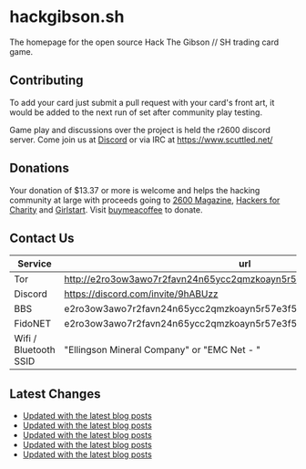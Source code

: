 # hackgibson.sh
The homepage for the open source Hack The Gibson // SH trading card game.


## Contributing

To add your card just submit a pull request with your card's front art, it would be added to the next run of set after community play testing.

Game play and discussions over the project is held the r2600 discord server. Come join us at [Discord](https://discord.com/invite/9hABUzz) or via IRC at https://www.scuttled.net/


## Donations

Your donation of $13.37 or more is welcome and helps the hacking community at large with proceeds going to [2600 Magazine](https://2600.com/), [Hackers for Charity](https://hackersforcharity.org) and [Girlstart](https://girlstart.org).  Visit [buymeacoffee](https://www.buymeacoffee.com/hackgibson.sh) to donate.


## Contact Us

Service | url
-|-
Tor | http://e2ro3ow3awo7r2favn24n65ycc2qmzkoayn5r57e3f56nvjwdcgg32ad.onion
Discord | https://discord.com/invite/9hABUzz
BBS | e2ro3ow3awo7r2favn24n65ycc2qmzkoayn5r57e3f56nvjwdcgg32ad.onion:23
FidoNET | e2ro3ow3awo7r2favn24n65ycc2qmzkoayn5r57e3f56nvjwdcgg32ad.onion:24554
Wifi / Bluetooth SSID | "Ellingson Mineral Company" or "EMC Net - <fidonet address>"

## Latest Changes
<!-- BLOG-POST-LIST:START -->
- [Updated with the latest blog posts](https://github.com/DFW2600/hackgibson.sh/commit/999f82d623df5e8eaa7c2a1853a4bdc20475e3b3)
- [Updated with the latest blog posts](https://github.com/DFW2600/hackgibson.sh/commit/385d5f8d6fcfb9f58bba0f72f2e971bd8f3460fe)
- [Updated with the latest blog posts](https://github.com/DFW2600/hackgibson.sh/commit/24cf65d5a058b13e4c2199f9ce9add7daa32d8fb)
- [Updated with the latest blog posts](https://github.com/DFW2600/hackgibson.sh/commit/915f4b120d43736988a121513f0b12a102eb0783)
- [Updated with the latest blog posts](https://github.com/DFW2600/hackgibson.sh/commit/eb0fb99ceea553e3458be8cf3d8a0ff7f1a17225)
<!-- BLOG-POST-LIST:END -->

